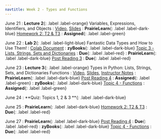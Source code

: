 ```yaml
---
navtitle: Week 2 - Types and Functions
---
```


June 21 
: **Lecture 2**{: .label .label-orange} Variables, Expressions, Identifiers, and Objects 
  : [Video](#), [Slides](#)
: **PrairieLearn**{: .label .label-dark-blue}  [Homework 2: T2 & T3](#)
  : **Assigned**{: .label .label-green} 

June 22
: **Lab 2**{: .label .label-light-blue} Fantastic Data Types and How to Use Them!
  : [Colab Document](#)
: **zyBooks**{: .label .label-dark-blue} [Topic 3 - Lists, Strings, Sets and Dictionaries](#)
  : **Due**{: .label .label-red} 
: **PrairieLearn**{: .label .label-dark-blue}  [Post Reading 3](#)
  : **Due**{: .label .label-red} 

June 23
: **Lecture 3**{: .label .label-orange} Types in Python: Lists, Strings, Sets, and Dictionaries Functions
  : [Video](#), [Slides](#), [Instructor Notes](#)
: **PrairieLearn**{: .label .label-dark-blue} [Post Reading 4](#)
  : **Assigned**{: .label .label-green} 
: **zyBooks**{: .label .label-dark-blue} [Topic 4 - Functions](#)
  : **Assigned**{: .label .label-green} 

June 24
: **Quiz: Topics 1, 2 & 3 **{: .label .label-dark-blue}  

June 25
: **PrairieLearn**{: .label .label-dark-blue}  [Homework 2: T2 & T3](#)
  : **Due**{: .label .label-red} 

June 27
: **PrairieLearn**{: .label .label-dark-blue} [Post Reading 4](#)
  : **Due**{: .label .label-red} 
: **zyBooks**{: .label .label-dark-blue} [Topic 4 - Functions](#)
  : **Due**{: .label .label-red} 

